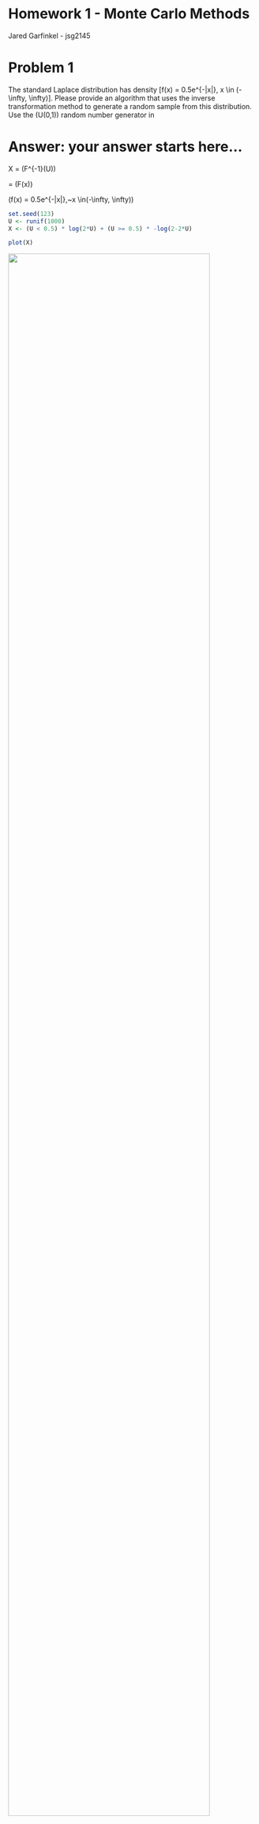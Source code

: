 Homework 1 - Monte Carlo Methods
================
Jared Garfinkel - jsg2145

# Problem 1

The standard Laplace distribution has density
\[f(x) = 0.5e^{-|x|}, x \in
(-\infty, \infty)\]. Please provide an algorithm that uses the inverse
transformation method to generate a random sample from this
distribution. Use the \(U(0,1)\) random number generator in 

# Answer: your answer starts here…

X = \(F^{-1}(U)\)

\= \(F(x)\)

\(f(x) = 0.5e^{-|x|},~x \in(-\infty, \infty)\)

``` r
set.seed(123)
U <- runif(1000)
X <- (U < 0.5) * log(2*U) + (U >= 0.5) * -log(2-2*U)

plot(X)
```

<img src="homework-1---Monte-Carlo-Methods_files/figure-gfm/unnamed-chunk-1-1.png" width="90%" />

``` r
hist(X, prob = T)
```

<img src="homework-1---Monte-Carlo-Methods_files/figure-gfm/unnamed-chunk-1-2.png" width="90%" />

\#Problem 2

Use the inverse transformation method to derive an algorithm for
generating a Pareto random number with \(U\sim U(0,1)\), where the
Pareto random number has a probability density function
\[f(x; \alpha, \gamma)=\frac{\gamma\alpha^{\gamma}}{x^{\gamma+1}} I\{x\ge \alpha\}\]
with two parameters \(\alpha >0\) and \(\gamma>0\). Use visualization
tools to validate your algorithm (i.e., illustrate whether the random
numbers generated from your function truely follows the target
distribution.)

\[F(x) = 1 - \left(\frac{\alpha}{x}\right)^{\gamma},~x \ge \alpha,~\alpha > 0,~\gamma > 0\]

\[x = \frac{\alpha}{(1-u)^{1/\gamma}}\]

# Answer: your answer starts here…

``` r
set.seed(1001)
U <- runif(1000)
xdens = function(gamma = 5, alpha = 2, x = U) {
  alpha/((1-U)^(1/gamma))
}

x <- xdens(5, 2, U)

hist(x, prob = T)
```

<img src="homework-1---Monte-Carlo-Methods_files/figure-gfm/unnamed-chunk-2-1.png" width="90%" />

\#Problem 3

Construct an algorithm for using the acceptance/rejection method to
generate 100 pseudorandom variable from the pdf
\[f(x) = \frac{2}{\pi \beta^2} \sqrt{\beta^2-x^2}, \,\, -\beta \le x \le \beta.\]
The simplest choice for \(g(x)\) is the \(U(-\beta, \beta)\)
distribution but other choices are possible as well. Use visualization
tools to validate your algorithm (i.e., illustrate whether the random
numbers generated from your function truely follows the target
distribution.)

# Answer: your answer starts here…

``` r
set.seed(1001)

accrej <- function(fdens, gdens, beta, M = (4/pi), x){
  x = runif(100, min = -beta, max = beta)
  return(x[runif(length(x)) <= fdens(x, beta) / (M * gdens(x, beta))])
}

xdens = function(x, beta){
  return((2/(pi*beta^2))*sqrt(beta^2 - x^2) * (abs(x) <= beta))
}

unifdens = function(x, beta){
  return((1/(2*beta))*(abs(x) <= beta))
}


y = accrej(xdens, unifdens, 3, 4/pi)

hist(y, prob = T)
```

<img src="homework-1---Monte-Carlo-Methods_files/figure-gfm/unnamed-chunk-3-1.png" width="90%" />

\#Problem 4

Develop two Monte Carlo methods for the estimation of
\(\theta=\int_0^1 e^{x^2} dx\) and implement in 

# Answer: your answer starts here…

``` r
n = 10000
u = runif(n)
y = sum(exp(u^2))/n
x = median(exp(u^2))

xy = tibble(
  median = x,
  mean = y
) %>% 
  knitr::kable()
```

\#Problem 5

Show that in estimating \(\theta=E\sqrt{1-U^2}\) it is better to use
\(U^2\) rather than \(U\) as the control variate, where
\(U\sim U(0,1)\). To do this, use simulation to approximate the
necessary covariances. In addition, implement your algorithms in 

## Using U^2 the variance is lower than using U as the control variate

The variance is lower for u^2 (-4.43) than for u (-4.09) as the control
variate as shown below.

``` r
gfun<-function(x){ 
  sqrt(1 - x^2)
}
mfun<-function(x) {
  x^2
}
mfun2<-function(x) {
  x
}
set.seed(123)
uran<-runif(10000)
ga<-gfun(uran)
ma<-mfun(uran)
ma2<-mfun2(uran)
```

``` r
theta1<-mean(ga)
theta2<-mean(ma2)
hha<- pi/4 + (ga-ma)
hha2<- pi/4 + (ga-ma2)
theta1a<-mean(hha)
theta2a<-mean(hha2)

c(var(ga), var(hha))
```

    ## [1] 0.04848323 0.26344282

``` r
c(var(ga), var(hha2))
```

    ## [1] 0.04848323 0.24693579

``` r
(var(ga)-var(hha))/var(ga)
```

    ## [1] -4.43369

``` r
(var(ga)-var(hha2))/var(ga)
```

    ## [1] -4.093221

\#Problem 6 Obtain a Monte Carlo estimate of
\[\int_1^\infty \frac{x^2}{\sqrt{2\pi}} e^{-\frac{x^2}{2}} dx\] by
importance sampling and evaluate its variance. Write a 

## Use a normal distribution to implement importance sampling on the function above.

By generating a random samples of an exponential distribution, the range
covers that in the integral above.

Then a normal distribution function was chosen to conduct importance
sampling by dividing the target distribution by another distribution.

Using acceptance and rejection methods, a vector was created to estimate
this quotient.

Then the values of the vector were averaged over the range of the
integral.

``` r
ncandidates <- 100000;  
M <- exp(-1)
x <- rnorm(ncandidates)
Mfun <- function(x){
  x^2*exp(-x^2/2)/sqrt(2*pi)
}
pfun <- function(x){
  dnorm(x)
}
accrej <- function(Mfun, pfun, M, x){
  ncandidates = length(x)
  u = rexp(ncandidates)
  accepted <- NULL      # Initialize the vector of accepted values
  for(i in 1:ncandidates) {
    if(u[i] <= Mfun(x[i])/(M*pfun(x[i])))
      accepted <- c(accepted, x[i])  # Accept x[i]
  }
  return(accepted)
}

y = accrej(Mfun, pfun, M, x)

hist(y, prob = T)
```

<img src="homework-1---Monte-Carlo-Methods_files/figure-gfm/unnamed-chunk-8-1.png" width="90%" />

``` r
sum(y*(y>1))/length(y*(y>1))
```

    ## [1] 0.3970224
